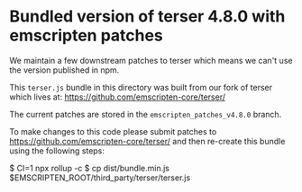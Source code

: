 Bundled version of terser 4.8.0 with emscripten patches
=======================================================

We maintain a few downstream patches to terser which means we can't use the
version published in npm.

This `terser.js` bundle in this directory was built from our fork of terser
which lives at: https://github.com/emscripten-core/terser/

The current patches are stored in the `emscripten_patches_v4.8.0` branch.

To make changes to this code please submit patches to
https://github.com/emscripten-core/terser/ and then re-create this bundle
using the following steps:

  $ CI=1 npx rollup -c
  $ cp dist/bundle.min.js $EMSCRIPTEN_ROOT/third_party/terser/terser.js
